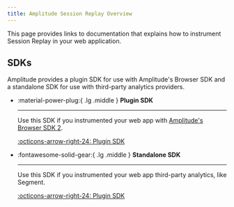```yaml
---
title: Amplitude Session Replay Overview
---
```


This page provides links to documentation that explains how to instrument Session Replay in your web application.

## SDKs

Amplitude provides a plugin SDK for use with Amplitude's Browser SDK and a standalone SDK for use with third-party analytics providers.

<div class="grid cards" markdown>

- :material-power-plug:{ .lg .middle } __Plugin SDK__

    ---

    Use this SDK if you instrumented your web app with [Amplitude's Browser SDK 2](/data/sdks/browser-2/).

    [:octicons-arrow-right-24: Plugin SDK](/session-replay/sdks/plugin/)

- :fontawesome-solid-gear:{ .lg .middle } __Standalone SDK__

    ---

    Use this SDK if you instrumented your web app third-party analytics, like Segment.

    [:octicons-arrow-right-24: Plugin SDK](/session-replay/sdks/standalone/)